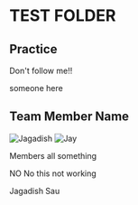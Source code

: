 # TEST FOLDER

## Practice 

Don't follow me!!

someone here


## Team Member Name

![Jagadish](https://img.shields.io/github/commit-activity/m/jay-neo/Du3k9ahja/master)
![Jay](https://img.shields.io/github/commit-activity/m/jay-neo/Du3k9ahja/jay1)


Members all something


NO No this not working

Jagadish Sau
